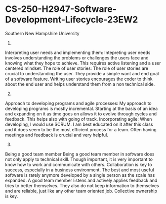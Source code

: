 # CS-250-H2947-Software-Development-Lifecycle-23EW2
Southern New Hampshire University

1.
Interpreting user needs and implementing them:
Intepreting user needs involves understanding the problems or challenges the users face and knowing what they hope to achieve. This requires active listening and a user centered mindset. 
The role of user stories:
The role of user stories are crucial to understanding the user. They provide a simple want and end goal of a software feature. Writing user stories encourages the coder to think about the end user and helps understand them from a non technical side.

2.
Approach to developing programs and agile processes:
My approach to developing programs is mostly incremental. Starting at the basis of an idea and expanding on it as time goes on allows it to evolve through cycles and feedback. This helps also with going of track.
Incorporating agile:
When developing, I would use SCRUM. I am best educated on it after this class and it does seem to be the most efficient process for a team. Often having meetings and feedback is crucial and very helpful.

3.
Being a good team member
Being a good team member in software does not only apply to technical skill. Though important, it is very important to know how to work and communicate with others. Collaboration is key to success, especially in a business environment. The best and most useful software is rarely anymore developed by a single person as the scale has expanded. A good team member listens and actively applies feedback and tries to better themselves. They also do not keep information to themselves and are reliable, just like any other team oriented job. Collective ownership is key.

